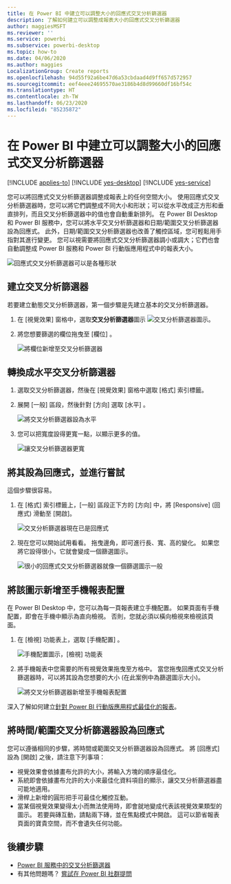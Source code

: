 ```yaml
---
title: 在 Power BI 中建立可以調整大小的回應式交叉分析篩選器
description: 了解如何建立可以調整成報表大小的回應式交叉分析篩選器
author: maggiesMSFT
ms.reviewer: ''
ms.service: powerbi
ms.subservice: powerbi-desktop
ms.topic: how-to
ms.date: 04/06/2020
ms.author: maggies
LocalizationGroup: Create reports
ms.openlocfilehash: 94d55f92a6be47d6a53cbdaad4d9ff657d572957
ms.sourcegitcommit: eef4eee24695570ae3186b4d8d99660df16bf54c
ms.translationtype: HT
ms.contentlocale: zh-TW
ms.lasthandoff: 06/23/2020
ms.locfileid: "85235872"
---
```

# <a name="create-a-responsive-slicer-you-can-resize-in-power-bi"></a>在 Power BI 中建立可以調整大小的回應式交叉分析篩選器

[!INCLUDE [applies-to](../includes/applies-to.md)] [!INCLUDE [yes-desktop](../includes/yes-desktop.md)] [!INCLUDE [yes-service](../includes/yes-service.md)]

您可以將回應式交叉分析篩選器調整成報表上的任何空間大小。 使用回應式交叉分析篩選器時，您可以將它們調整成不同大小和形狀；可以從水平改成正方形和垂直排列，而且交叉分析篩選器中的值也會自動重新排列。 在 Power BI Desktop 和 Power BI 服務中，您可以將水平交叉分析篩選器和日期/範圍交叉分析篩選器設為回應式。 此外，日期/範圍交叉分析篩選器也改善了觸控區域，您可輕鬆用手指對其進行變更。 您可以視需要將回應式交叉分析篩選器調小或調大；它們也會自動調整成 Power BI 服務和 Power BI 行動版應用程式中的報表大小。 

![回應式交叉分析篩選器可以是各種形狀](media/power-bi-slicer-filter-responsive/power-bi-slicer-filter-responsive-0-slicer.gif)

## <a name="create-a-slicer"></a>建立交叉分析篩選器

若要建立動態交叉分析篩選器，第一個步驟是先建立基本的交叉分析篩選器。 

1. 在 [視覺效果] 窗格中，選取**交叉分析篩選器**圖示 ![交叉分析篩選器圖示](media/power-bi-slicer-filter-responsive/power-bi-slicer-filter-responsive-0-slicer-icon.png)。
2. 將您想要篩選的欄位拖曳至 [欄位]  。

    ![將欄位新增至交叉分析篩選器](media/power-bi-slicer-filter-responsive/power-bi-slicer-filter-responsive-1-create.png)

## <a name="convert-to-a-horizontal-slicer"></a>轉換成水平交叉分析篩選器

1. 選取交叉分析篩選器，然後在 [視覺效果]  窗格中選取 [格式]  索引標籤。
2. 展開 [一般]  區段，然後針對 [方向]  選取 [水平]  。

    ![將交叉分析篩選器設為水平](media/power-bi-slicer-filter-responsive/power-bi-slicer-filter-responsive-2-horizontal.png) 

1.  您可以把寬度設得更寬一點，以顯示更多的值。

     ![讓交叉分析篩選器更寬](media/power-bi-slicer-filter-responsive/power-bi-slicer-filter-responsive-3-wider.png)

## <a name="make-it-responsive-and-experiment-with-it"></a>將其設為回應式，並進行嘗試

這個步驟很容易。 

1. 在 [格式] 索引標籤上，[一般] 區段正下方的 [方向] 中，將 [Responsive] (回應式) 滑動至 [開啟]。  

    ![交叉分析篩選器現在已是回應式](media/power-bi-slicer-filter-responsive/power-bi-slicer-filter-responsive-4-responsive-on.png)

1. 現在您可以開始試用看看。 拖曳邊角，即可進行長、寬、高的變化。 如果您將它設得很小，它就會變成一個篩選圖示。

    ![很小的回應式交叉分析篩選器就像一個篩選圖示一般](media/power-bi-slicer-filter-responsive/power-bi-slicer-filter-responsive-5-mini-icon.png)

## <a name="add-it-to-a-phone-report-layout"></a>將該圖示新增至手機報表配置

在 Power BI Desktop 中，您可以為每一頁報表建立手機配置。 如果頁面有手機配置，即會在手機中顯示為直向檢視。 否則，您就必須以橫向檢視來檢視該頁面。 

1. 在 [檢視]  功能表上，選取 [手機配置]  。

     ![手機配置圖示，[檢視] 功能表](media/power-bi-slicer-filter-responsive/power-bi-slicer-filter-responsive-6-phone-layout-button.png)
    
1. 將手機報表中您需要的所有視覺效果拖曳至方格中。 當您拖曳回應式交叉分析篩選器時，可以將其設為您想要的大小 (在此案例中為篩選圖示大小)。

    ![將交叉分析篩選器新增至手機報表配置](media/power-bi-slicer-filter-responsive/power-bi-slicer-filter-responsive-7-phone-slicer-icon.png)

深入了解如何建立[針對 Power BI 行動版應用程式最佳化的報表](desktop-create-phone-report.md)。

## <a name="make-a-time-or-range-slicer-responsive"></a>將時間/範圍交叉分析篩選器設為回應式

您可以遵循相同的步驟，將時間或範圍交叉分析篩選器設為回應式。 將 [回應式]  設為 [開啟]  之後，請注意下列事項：

- 視覺效果會依據畫布允許的大小，將輸入方塊的順序最佳化。 
- 系統即會依據畫布允許的大小來最佳化資料項目的顯示，讓交叉分析篩選器盡可能地適用。 
- 滑桿上新增的圓形把手可最佳化觸控互動。 
- 當某個視覺效果變得太小而無法使用時，即會就地變成代表該視覺效果類型的圖示。 若要與磚互動，請點兩下磚，並在焦點模式中開啟。 這可以節省報表頁面的寶貴空間，而不會遺失任何功能。

## <a name="next-steps"></a>後續步驟

- [Power BI 服務中的交叉分析篩選器](../visuals/power-bi-visualization-slicers.md)
- 有其他問題嗎？ [嘗試在 Power BI 社群提問](https://community.powerbi.com/)